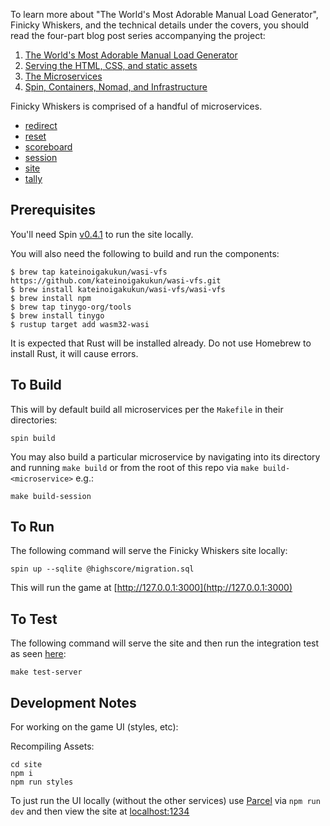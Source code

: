 To learn more about "The World's Most Adorable Manual Load Generator", Finicky Whiskers, and the technical details under the covers, you should read the four-part blog post series accompanying the project:

1. [The World's Most Adorable Manual Load Generator](https://www.fermyon.com/blog/finicky-whiskers-part-1-intro)
2. [Serving the HTML, CSS, and static assets](https://www.fermyon.com/blog/finicky-whiskers-part-2-fileserver)
3. [The Microservices](https://www.fermyon.com/blog/finicky-whiskers-part-3-microservices)
4. [Spin, Containers, Nomad, and Infrastructure](https://www.fermyon.com/blog/finicky-whiskers-part-4-infrastructure)

Finicky Whiskers is comprised of a handful of microservices.

- [redirect](./redirect/README.md)
- [reset](./reset/README.md)
- [scoreboard](./scoreboard/README.md)
- [session](./session/README.md)
- [site](./site/README.md)
- [tally](./tally/README.md)


## Prerequisites

You'll need Spin [v0.4.1](https://github.com/fermyon/spin/releases/tag/v0.4.1)
to run the site locally.

You will also need the following to build and run the components:
```
$ brew tap kateinoigakukun/wasi-vfs https://github.com/kateinoigakukun/wasi-vfs.git
$ brew install kateinoigakukun/wasi-vfs/wasi-vfs
$ brew install npm
$ brew tap tinygo-org/tools
$ brew install tinygo
$ rustup target add wasm32-wasi
```

It is expected that Rust will be installed already. Do not use Homebrew to install Rust,
it will cause errors.

## To Build

This will by default build all microservices per the `Makefile` in their directories:

```console
spin build
```

You may also build a particular microservice by navigating into its directory
and running `make build` or from the root of this repo via
`make build-<microservice>` e.g.:

```console
make build-session
```

## To Run

The following command will serve the Finicky Whiskers site locally:

```console
spin up --sqlite @highscore/migration.sql
```

This will run the game at [http://127.0.0.1:3000](http://127.0.0.1:3000)

## To Test

The following command will serve the site and then run the integration test
as seen [here](./tests/test-server.sh):

```console
make test-server
```

## Development Notes

For working on the game UI (styles, etc):


Recompiling Assets:

```console
cd site
npm i
npm run styles
```

To just run the UI locally (without the other services) use [Parcel](https://parceljs.org/features/development/) via `npm run dev` and then view the site at [localhost:1234](http://localhost:1234/)


